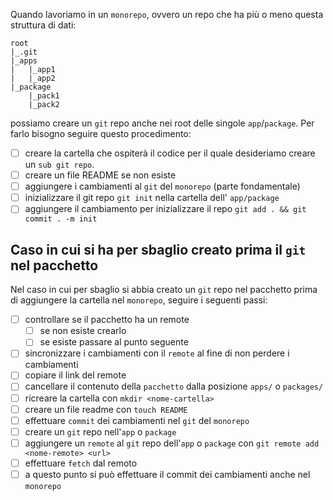 Quando lavoriamo in un `monorepo`, ovvero un repo che ha più o meno questa struttura di dati:
```
root
|_.git
|_apps
|	|_app1
|	|_app2
|_package
	|_pack1
	|_pack2
```
possiamo creare un `git` repo anche nei root delle singole `app`/`package`.
Per farlo bisogno seguire questo procedimento:

- [ ] creare la cartella che ospiterà il codice per il quale desideriamo creare un `sub git repo`.
- [ ] creare un file README se non esiste
- [ ] aggiungere i cambiamenti al `git` del `monorepo` (parte fondamentale)
- [ ] inizializzare il git repo `git init` nella cartella dell' `app/package`
- [ ] aggiungere il cambiamento per inizializzare il repo `git add . && git commit . -m init`

## Caso in cui si ha per sbaglio creato prima il `git` nel pacchetto

Nel caso in cui per sbaglio si abbia creato un `git` repo nel pacchetto prima di aggiungere la cartella nel `monorepo`, seguire i seguenti passi:
- [ ] controllare se il pacchetto ha un remote
	- [ ] se non esiste crearlo
	- [ ] se esiste passare al punto seguente
- [ ] sincronizzare i cambiamenti con il `remote` al fine di non perdere i cambiamenti
- [ ] copiare il link del remote
- [ ] cancellare il contenuto della `pacchetto` dalla posizione `apps/` o `packages/`
- [ ]  ricreare la cartella con `mkdir <nome-cartella>`
- [ ] creare un file readme con `touch README`
- [ ] effettuare `commit` dei cambiamenti nel `git` del `monorepo`
- [ ] creare un `git` repo nell'`app` o `package`
- [ ] aggiungere un `remote` al `git` repo dell'`app` o `package` con `git remote add <nome-remote> <url>`
- [ ] effettuare `fetch` dal remoto
- [ ] a questo punto si può effettuare il commit dei cambiamenti anche nel `monorepo`